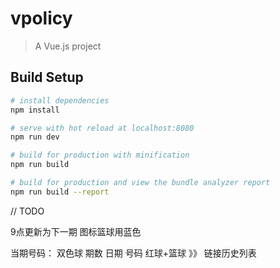 # vpolicy

> A Vue.js project

## Build Setup

``` bash
# install dependencies
npm install

# serve with hot reload at localhost:8080
npm run dev

# build for production with minification
npm run build

# build for production and view the bundle analyzer report
npm run build --report
```
// TODO
<!-- 双色球已用券显示003 -->
<!-- 概率计算 -->
<!-- 3D概率分类 -->
<!-- 3D中奖号码是3位数，不是尾号 -->
<!-- 3D预测号码显示3类，支持扩展，（更多，收起） -->
<!-- insure没卷点击提醒充值 -->
<!-- 3D预测输入3个号码才能诊断 -->
<!-- 重置按钮输入1个号码就可以用 -->
<!-- 预测之后不能重置 -->
<!-- 领红包图标 -->
<!-- 没有卷不能预测 -->
<!-- 100期历史分析 -->
9点更新为下一期
图标篮球用蓝色

当期号码：
双色球 期数 日期
号码 红球+篮球  》》 链接历史列表